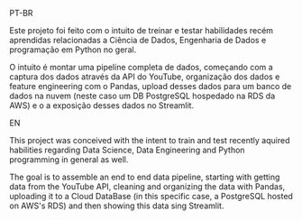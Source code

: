 PT-BR

Este projeto foi feito com o intuito de treinar e testar habilidades recém aprendidas relacionadas a Ciência de Dados, Engenharia de Dados e programação em Python no geral.

O intuito é montar uma pipeline completa de dados, começando com a captura dos dados através da API do YouTube, organização dos dados e feature engineering com o Pandas, upload desses dados para um banco de dados na nuvem (neste caso um DB PostgreSQL hospedado na RDS da AWS) e o a exposição desses dados no Streamlit.

EN

This project was conceived with the intent to train and test recently aquired habilities regarding Data Science, Data Engineering and Python programming in general as well.

The goal is to assemble an end to end data pipeline, starting with getting data from the YouTube API, cleaning and organizing the data with Pandas, uploading it to a Cloud DataBase (in this specific case, a PostgreSQL hosted on AWS's RDS) and then showing this data sing Streamlit.